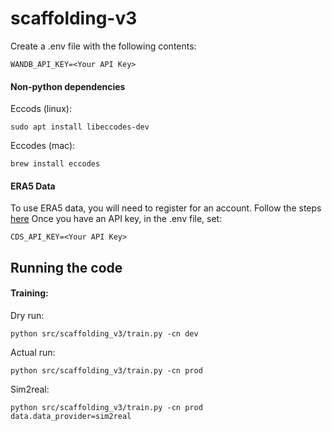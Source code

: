 # scaffolding-v3

Create a .env file with the following contents:

```
WANDB_API_KEY=<Your API Key>
```

#### Non-python dependencies
Eccods (linux):
```
sudo apt install libeccodes-dev
```

Eccodes (mac):
```
brew install eccodes
```

#### ERA5 Data
To use ERA5 data, you will need to register for an account. Follow the steps [here](https://cds.climate.copernicus.eu/api-how-to#use-the-cds-api-client-for-data-access)
Once you have an API key, in the .env file, set:

```
CDS_API_KEY=<Your API Key>
```

## Running the code

#### Training:
Dry run:
```
python src/scaffolding_v3/train.py -cn dev
```
Actual run:
```
python src/scaffolding_v3/train.py -cn prod
```

Sim2real:
```
python src/scaffolding_v3/train.py -cn prod data.data_provider=sim2real
```
